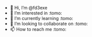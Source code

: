 - 👋 Hi, I’m @fd3exe
- 👀 I’m interested in :tomo:
- 🌱 I’m currently learning :tomo:
- 💞️ I’m looking to collaborate on :tomo:
- 📫 How to reach me :tomo:

<!---
fd3exe/fd3exe is a ✨ special ✨ repository because its `README.md` (this file) appears on your GitHub profile.
You can click the Preview link to take a look at your changes.
--->
